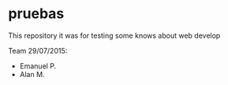 # pruebas
This repository it was for testing some knows about web develop

Team 29/07/2015:
- Emanuel P.
- Alan M.